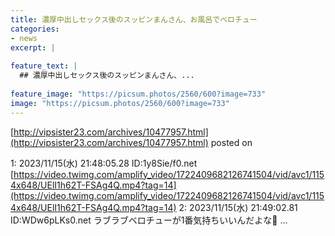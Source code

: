 ```yaml
---
title: 濃厚中出しセックス後のスッピンまんさん、お風呂でベロチュー
categories:
- news
excerpt: |
  
feature_text: |
  ## 濃厚中出しセックス後のスッピンまんさん、...
  
feature_image: "https://picsum.photos/2560/600?image=733"
image: "https://picsum.photos/2560/600?image=733"
---
```


[http://vipsister23.com/archives/10477957.html](http://vipsister23.com/archives/10477957.html)
posted on 

<!--more-->

1: 2023/11/15(水) 21:48:05.28 ID:1y8Sie/f0.net [https://video.twimg.com/amplify_video/1722409682126741504/vid/avc1/1154x648/UElI1h62T-FSAg4Q.mp4?tag=14](https://video.twimg.com/amplify_video/1722409682126741504/vid/avc1/1154x648/UElI1h62T-FSAg4Q.mp4?tag=14) 2: 2023/11/15(水) 21:49:02.81 ID:WDw6pLKs0.net ラブラブベロチューが1番気持ちいいんだよな🥺 ...
